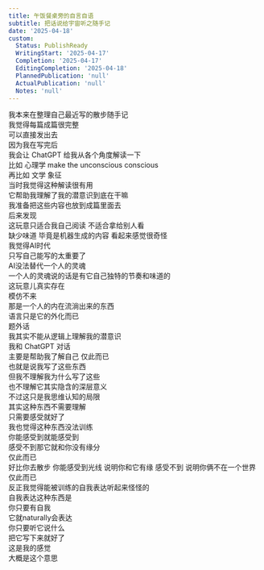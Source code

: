 ```yaml
---
title: 午饭餐桌旁的自言自语
subtitle: 把话说给宇宙听之随手记
date: '2025-04-18'
custom:
  Status: PublishReady
  WritingStart: '2025-04-17'
  Completion: '2025-04-17'
  EditingCompletion: '2025-04-18'
  PlannedPublication: 'null'
  ActualPublication: 'null'
  Notes: 'null'
---    
```

我本来在整理自己最近写的散步随手记  
我觉得每篇成篇很完整  
可以直接发出去    
因为我在写完后  
我会让 ChatGPT 给我从各个角度解读一下  
比如 心理学 make the unconscious conscious  
再比如 文学 象征  
当时我觉得这种解读很有用  
它帮助我理解了我的潜意识到底在干嘛    
我准备把这些内容也放到成篇里面去  
后来发现  
这玩意只适合我自己阅读 不适合拿给别人看  
缺少味道 毕竟是机器生成的内容 看起来感觉很奇怪    
我觉得AI时代  
只写自己能写的太重要了  
AI没法替代一个人的灵魂  
一个人的灵魂说的话是有它自己独特的节奏和味道的  
这玩意儿真实存在  
模仿不来  
那是一个人的内在流淌出来的东西  
语言只是它的外化而已    
题外话  
我其实不能从逻辑上理解我的潜意识  
我和 ChatGPT 对话  
主要是帮助我了解自己 仅此而已  
也就是说我写了这些东西  
但我不理解我为什么写了这些  
也不理解它其实隐含的深层意义  
不过这只是我思维认知的局限  
其实这种东西不需要理解  
只需要感受就好了    
我也觉得这种东西没法训练  
你能感受到就能感受到  
感受不到那它就和你没有缘分  
仅此而已  
好比你去散步 你能感受到光线 说明你和它有缘 感受不到 说明你俩不在一个世界 仅此而已    
反正我觉得能被训练的自我表达听起来怪怪的  
自我表达这种东西是  
你只要有自我  
它就naturally会表达  
你只要听它说什么  
把它写下来就好了  
这是我的感觉  
大概是这个意思    

